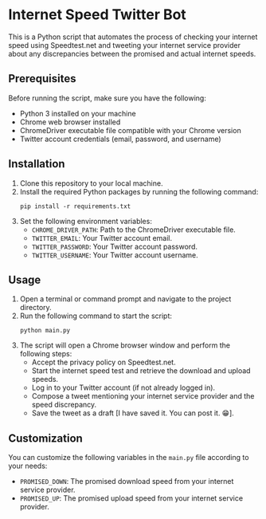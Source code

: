 # Internet Speed Twitter Bot

This is a Python script that automates the process of checking your internet speed using Speedtest.net and tweeting your internet service provider about any discrepancies between the promised and actual internet speeds.

## Prerequisites

Before running the script, make sure you have the following:

- Python 3 installed on your machine
- Chrome web browser installed
- ChromeDriver executable file compatible with your Chrome version
- Twitter account credentials (email, password, and username)

## Installation

1. Clone this repository to your local machine.
2. Install the required Python packages by running the following command:
    ```
    pip install -r requirements.txt
    ```
3. Set the following environment variables:
    - `CHROME_DRIVER_PATH`: Path to the ChromeDriver executable file.
    - `TWITTER_EMAIL`: Your Twitter account email.
    - `TWITTER_PASSWORD`: Your Twitter account password.
    - `TWITTER_USERNAME`: Your Twitter account username.

## Usage

1. Open a terminal or command prompt and navigate to the project directory.
2. Run the following command to start the script:
    ```
    python main.py
    ```
3. The script will open a Chrome browser window and perform the following steps:
    - Accept the privacy policy on Speedtest.net.
    - Start the internet speed test and retrieve the download and upload speeds.
    - Log in to your Twitter account (if not already logged in).
    - Compose a tweet mentioning your internet service provider and the speed discrepancy.
    - Save the tweet as a draft [I have saved it. You can post it. 😁].

## Customization

You can customize the following variables in the `main.py` file according to your needs:

- `PROMISED_DOWN`: The promised download speed from your internet service provider.
- `PROMISED_UP`: The promised upload speed from your internet service provider.
